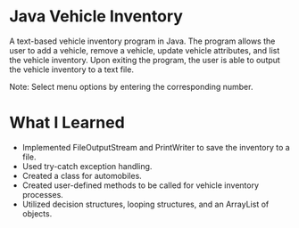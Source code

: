 # Java Vehicle Inventory

A text-based vehicle inventory program in Java. The program allows the user to add a vehicle, remove a vehicle, update vehicle attributes, and list the vehicle inventory. Upon exiting the program, the user is able to output the vehicle inventory to a text file.

Note: Select menu options by entering the corresponding number.

# What I Learned

* Implemented FileOutputStream and PrintWriter to save the inventory to a file.
* Used try-catch exception handling.
* Created a class for automobiles.
* Created user-defined methods to be called for vehicle inventory processes.
* Utilized decision structures, looping structures, and an ArrayList of objects.
